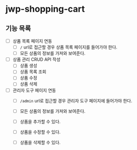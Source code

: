 # jwp-shopping-cart

## 기능 목록

- [ ] 상품 목록 페이지 연동
    - [ ] `/` url로 접근할 경우 상품 목록 페이지를 들어가야 한다.
    - [ ] 모든 상품의 정보를 가져와 보여준다.
- [ ] 상품 관리 CRUD API 작성
    - [ ] 상품 생성 
    - [ ] 상품 목록 조회
    - [ ] 상품 수정
    - [ ] 상품 삭제
- [ ] 관리자 도구 페이지 연동
    - [ ] `/admin` url로 접근할 경우 관리자 도구 페이지에 들어가야 한다.
    - [ ] 모든 상품의 정보를 가져와 보여준다.
    - [ ] 상품을 추가할 수 있다.
    - [ ] 상품을 수정할 수 있다.
    - [ ] 상품을 삭제할 수 있다.

